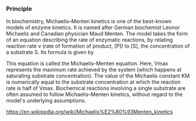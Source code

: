 ### Principle

In biochemistry, Michaelis–Menten kinetics is one of the best-known models of enzyme kinetics. It is named after German biochemist Leonor Michaelis and Canadian physician Maud Menten. The model takes the form of an equation describing the rate of enzymatic reactions, by relating reaction rate v (rate of formation of product, \[P\]) to \[S\], the concentration of a substrate S. Its formula is given by
 
This equation is called the Michaelis–Menten equation. Here, Vmax represents the maximum rate achieved by the system (which happens at saturating substrate concentration). The value of the Michaelis constant KM is numerically equal to the substrate concentration at which the reaction rate is half of Vmax. Biochemical reactions involving a single substrate are often assumed to follow Michaelis–Menten kinetics, without regard to the model's underlying assumptions.

https://en.wikipedia.org/wiki/Michaelis%E2%80%93Menten_kinetics
